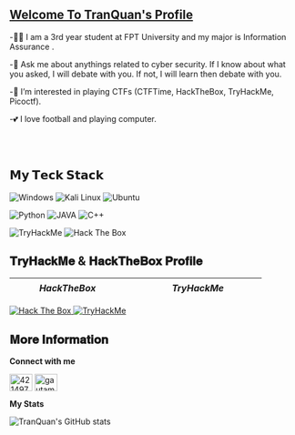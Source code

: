##  [Welcome To TranQuan's Profile](...)

-🧑‍🎓 I am a 3rd year student at FPT University and my major is Information Assurance	.	

-🧐 Ask me about anythings related to cyber security. If I know about what you asked, I will debate with you. If not, I will learn then debate with you.

-🎯 I’m interested in playing CTFs (CTFTime, HackTheBox, TryHackMe, Picoctf).

-💕 I love football and playing computer.

<br></br>


## 𝗠𝘆 𝗧𝗲𝗰𝗸 𝗦𝘁𝗮𝗰𝗸


![Windows](https://img.shields.io/static/v1?style=for-the-badge&message=Windows&color=0078D6&logo=Windows&logoColor=FFFFFF&label=)
![Kali Linux](https://img.shields.io/static/v1?style=for-the-badge&message=Kali+Linux&color=557C94&logo=Kali+Linux&logoColor=FFFFFF&label=)
![Ubuntu](https://img.shields.io/static/v1?style=for-the-badge&message=Ubuntu&color=E95420&logo=Ubuntu&logoColor=FFFFFF&label=)


![Python](https://img.shields.io/static/v1?style=for-the-badge&message=Python&color=3776AB&logo=Python&logoColor=FFFFFF&label=)
![JAVA](https://img.shields.io/badge/Java-ED8B00?style=for-the-badge&logo=java&logoColor=white)
![C++](https://img.shields.io/static/v1?style=for-the-badge&message=C%2B%2B&color=00599C&logo=C%2B%2B&logoColor=FFFFFF&label=)



![TryHackMe](https://img.shields.io/static/v1?style=for-the-badge&message=TryHackMe&color=212C42&logo=TryHackMe&logoColor=FFFFFF&label=)
![Hack The Box](https://img.shields.io/static/v1?style=for-the-badge&message=Hack+The+Box&color=222222&logo=Hack+The+Box&logoColor=9FEF00&label=)


## 𝐓𝐫𝐲𝐇𝐚𝐜𝐤𝐌𝐞 & 𝐇𝐚𝐜𝐤𝐓𝐡𝐞𝐁𝐨𝐱 𝐏𝐫𝐨𝐟𝐢𝐥𝐞

| ***ㅤㅤㅤHackTheBoxㅤㅤㅤㅤ*** | ***ㅤㅤㅤㅤTryHackMeㅤㅤㅤㅤ*** |
|----------------- | --------------- | 
<a href = "https://app.hackthebox.com/users/1213347" target="_blank" rel="noopener noreferrer" align="right">
 <img src="https://www.hackthebox.com/badge/image/1213347" alt="Hack The Box">
</a>
  <a href = "https://www.tryhackme.com/p/kuan.beg" target="_blank" rel="noopener noreferrer" align="left">
 <img src="https://tryhackme-badges.s3.amazonaws.com/kuan.beg.png" alt="TryHackMe">
</a> 









## 𝐌𝐨𝐫𝐞 𝐈𝐧𝐟𝐨𝐫𝐦𝐚𝐭𝐢𝐨𝐧

**Connect with me**
<p align="left">
<a href="https://www.facebook.com/profile.php?id=100058969816364"  target="_blank" rel="noopener noreferrer"><img align="center" src="https://raw.githubusercontent.com/rahuldkjain/github-profile-readme-generator/master/src/images/icons/Social/facebook.svg" alt="4214976" height="30" width="40" /></a>
<a href="https://www.instagram.com/quan_3010/"  target="_blank" rel="noopener noreferrer"><img align="center" src="https://raw.githubusercontent.com/rahuldkjain/github-profile-readme-generator/master/src/images/icons/Social/instagram.svg" alt="gautamkrishnar" height="30" width="40" /></a>
 

**My Stats**

 ![TranQuan's GitHub stats](https://github-readme-stats.vercel.app/api?username=QuanFPT&show_icons=true&theme=tokyonight)
